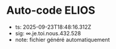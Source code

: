 # Auto-code ELIOS
- ts: 2025-09-23T18:48:16.312Z
- sig: ∞.je.toi.nous.432.528
- note: fichier généré automatiquement